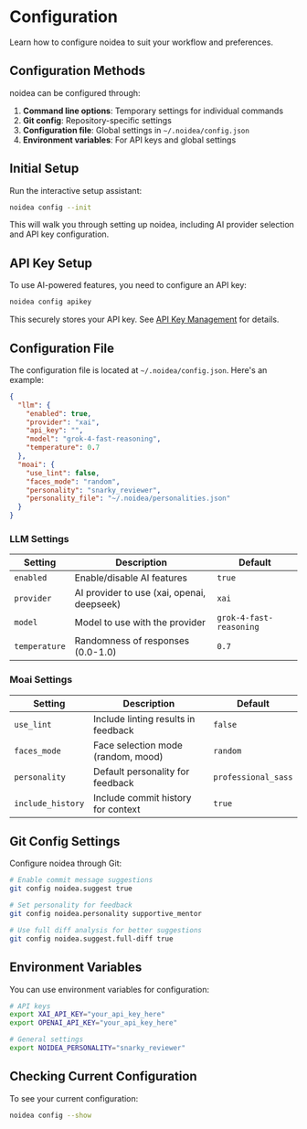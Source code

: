 # Configuration

Learn how to configure noidea to suit your workflow and preferences.

## Configuration Methods

noidea can be configured through:

1. **Command line options**: Temporary settings for individual commands
2. **Git config**: Repository-specific settings
3. **Configuration file**: Global settings in `~/.noidea/config.json`
4. **Environment variables**: For API keys and global settings

## Initial Setup

Run the interactive setup assistant:

```bash
noidea config --init
```

This will walk you through setting up noidea, including AI provider selection and API key configuration.

## API Key Setup

To use AI-powered features, you need to configure an API key:

```bash
noidea config apikey
```

This securely stores your API key. See [API Key Management](../api-key-management.md) for details.

## Configuration File

The configuration file is located at `~/.noidea/config.json`. Here's an example:

```json
{
  "llm": {
    "enabled": true,
    "provider": "xai",
    "api_key": "",
    "model": "grok-4-fast-reasoning",
    "temperature": 0.7
  },
  "moai": {
    "use_lint": false,
    "faces_mode": "random",
    "personality": "snarky_reviewer",
    "personality_file": "~/.noidea/personalities.json"
  }
}
```

### LLM Settings

| Setting | Description | Default |
|---------|-------------|---------|
| `enabled` | Enable/disable AI features | `true` |
| `provider` | AI provider to use (xai, openai, deepseek) | `xai` |
| `model` | Model to use with the provider | `grok-4-fast-reasoning` |
| `temperature` | Randomness of responses (0.0-1.0) | `0.7` |

### Moai Settings

| Setting | Description | Default |
|---------|-------------|---------|
| `use_lint` | Include linting results in feedback | `false` |
| `faces_mode` | Face selection mode (random, mood) | `random` |
| `personality` | Default personality for feedback | `professional_sass` |
| `include_history` | Include commit history for context | `true` |

## Git Config Settings

Configure noidea through Git:

```bash
# Enable commit message suggestions
git config noidea.suggest true

# Set personality for feedback
git config noidea.personality supportive_mentor

# Use full diff analysis for better suggestions
git config noidea.suggest.full-diff true
```

## Environment Variables

You can use environment variables for configuration:

```bash
# API keys
export XAI_API_KEY="your_api_key_here"
export OPENAI_API_KEY="your_api_key_here"

# General settings
export NOIDEA_PERSONALITY="snarky_reviewer"
```

## Checking Current Configuration

To see your current configuration:

```bash
noidea config --show
``` 